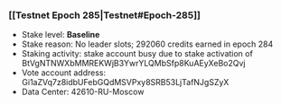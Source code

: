 ### [[Testnet Epoch 285|Testnet#Epoch-285]]
* Stake level: **Baseline**
* Stake reason: No leader slots; 292060 credits earned in epoch 284
* Staking activity: stake account busy due to stake activation of BtVgNTNWXbMMREKWjB3YwrYLQMbSfp8KuAEyXeBo2Qvj
* Vote account address: Gi1aZVq7z8idbUFebGQdMSVPxy8SRB53LjTafNJgSZyX
* Data Center: 42610-RU-Moscow